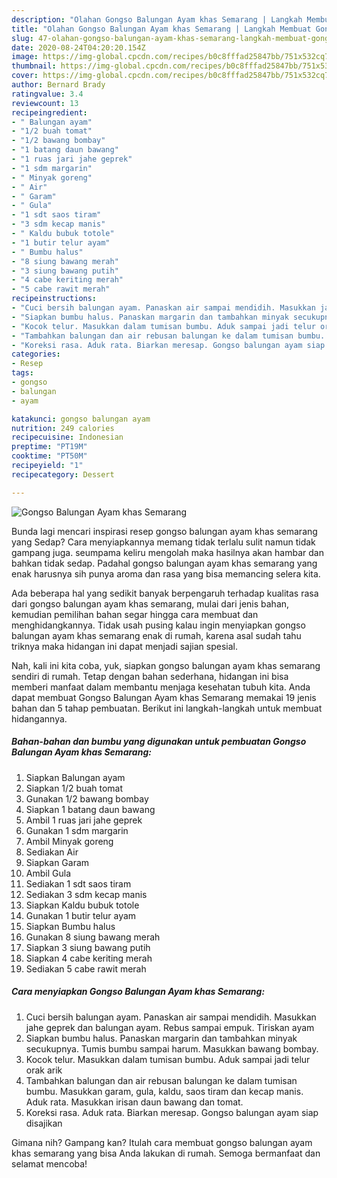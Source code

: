 ```yaml
---
description: "Olahan Gongso Balungan Ayam khas Semarang | Langkah Membuat Gongso Balungan Ayam khas Semarang Yang Mudah Dan Praktis"
title: "Olahan Gongso Balungan Ayam khas Semarang | Langkah Membuat Gongso Balungan Ayam khas Semarang Yang Mudah Dan Praktis"
slug: 47-olahan-gongso-balungan-ayam-khas-semarang-langkah-membuat-gongso-balungan-ayam-khas-semarang-yang-mudah-dan-praktis
date: 2020-08-24T04:20:20.154Z
image: https://img-global.cpcdn.com/recipes/b0c8fffad25847bb/751x532cq70/gongso-balungan-ayam-khas-semarang-foto-resep-utama.jpg
thumbnail: https://img-global.cpcdn.com/recipes/b0c8fffad25847bb/751x532cq70/gongso-balungan-ayam-khas-semarang-foto-resep-utama.jpg
cover: https://img-global.cpcdn.com/recipes/b0c8fffad25847bb/751x532cq70/gongso-balungan-ayam-khas-semarang-foto-resep-utama.jpg
author: Bernard Brady
ratingvalue: 3.4
reviewcount: 13
recipeingredient:
- " Balungan ayam"
- "1/2 buah tomat"
- "1/2 bawang bombay"
- "1 batang daun bawang"
- "1 ruas jari jahe geprek"
- "1 sdm margarin"
- " Minyak goreng"
- " Air"
- " Garam"
- " Gula"
- "1 sdt saos tiram"
- "3 sdm kecap manis"
- " Kaldu bubuk totole"
- "1 butir telur ayam"
- " Bumbu halus"
- "8 siung bawang merah"
- "3 siung bawang putih"
- "4 cabe keriting merah"
- "5 cabe rawit merah"
recipeinstructions:
- "Cuci bersih balungan ayam. Panaskan air sampai mendidih. Masukkan jahe geprek dan balungan ayam. Rebus sampai empuk. Tiriskan ayam"
- "Siapkan bumbu halus. Panaskan margarin dan tambahkan minyak secukupnya. Tumis bumbu sampai harum. Masukkan bawang bombay."
- "Kocok telur. Masukkan dalam tumisan bumbu. Aduk sampai jadi telur orak arik"
- "Tambahkan balungan dan air rebusan balungan ke dalam tumisan bumbu. Masukkan garam, gula, kaldu, saos tiram dan kecap manis. Aduk rata. Masukkan irisan daun bawang dan tomat."
- "Koreksi rasa. Aduk rata. Biarkan meresap. Gongso balungan ayam siap disajikan"
categories:
- Resep
tags:
- gongso
- balungan
- ayam

katakunci: gongso balungan ayam 
nutrition: 249 calories
recipecuisine: Indonesian
preptime: "PT19M"
cooktime: "PT50M"
recipeyield: "1"
recipecategory: Dessert

---
```



![Gongso Balungan Ayam khas Semarang](https://img-global.cpcdn.com/recipes/b0c8fffad25847bb/751x532cq70/gongso-balungan-ayam-khas-semarang-foto-resep-utama.jpg)

Bunda lagi mencari inspirasi resep gongso balungan ayam khas semarang yang Sedap? Cara menyiapkannya memang tidak terlalu sulit namun tidak gampang juga. seumpama keliru mengolah maka hasilnya akan hambar dan bahkan tidak sedap. Padahal gongso balungan ayam khas semarang yang enak harusnya sih punya aroma dan rasa yang bisa memancing selera kita.



Ada beberapa hal yang sedikit banyak berpengaruh terhadap kualitas rasa dari gongso balungan ayam khas semarang, mulai dari jenis bahan, kemudian pemilihan bahan segar hingga cara membuat dan menghidangkannya. Tidak usah pusing kalau ingin menyiapkan gongso balungan ayam khas semarang enak di rumah, karena asal sudah tahu triknya maka hidangan ini dapat menjadi sajian spesial.


Nah, kali ini kita coba, yuk, siapkan gongso balungan ayam khas semarang sendiri di rumah. Tetap dengan bahan sederhana, hidangan ini bisa memberi manfaat dalam membantu menjaga kesehatan tubuh kita. Anda dapat membuat Gongso Balungan Ayam khas Semarang memakai 19 jenis bahan dan 5 tahap pembuatan. Berikut ini langkah-langkah untuk membuat hidangannya.

<!--inarticleads1-->

##### Bahan-bahan dan bumbu yang digunakan untuk pembuatan Gongso Balungan Ayam khas Semarang:

1. Siapkan  Balungan ayam
1. Siapkan 1/2 buah tomat
1. Gunakan 1/2 bawang bombay
1. Siapkan 1 batang daun bawang
1. Ambil 1 ruas jari jahe geprek
1. Gunakan 1 sdm margarin
1. Ambil  Minyak goreng
1. Sediakan  Air
1. Siapkan  Garam
1. Ambil  Gula
1. Sediakan 1 sdt saos tiram
1. Sediakan 3 sdm kecap manis
1. Siapkan  Kaldu bubuk totole
1. Gunakan 1 butir telur ayam
1. Siapkan  Bumbu halus
1. Gunakan 8 siung bawang merah
1. Siapkan 3 siung bawang putih
1. Siapkan 4 cabe keriting merah
1. Sediakan 5 cabe rawit merah




<!--inarticleads2-->

##### Cara menyiapkan Gongso Balungan Ayam khas Semarang:

1. Cuci bersih balungan ayam. Panaskan air sampai mendidih. Masukkan jahe geprek dan balungan ayam. Rebus sampai empuk. Tiriskan ayam
1. Siapkan bumbu halus. Panaskan margarin dan tambahkan minyak secukupnya. Tumis bumbu sampai harum. Masukkan bawang bombay.
1. Kocok telur. Masukkan dalam tumisan bumbu. Aduk sampai jadi telur orak arik
1. Tambahkan balungan dan air rebusan balungan ke dalam tumisan bumbu. Masukkan garam, gula, kaldu, saos tiram dan kecap manis. Aduk rata. Masukkan irisan daun bawang dan tomat.
1. Koreksi rasa. Aduk rata. Biarkan meresap. Gongso balungan ayam siap disajikan




Gimana nih? Gampang kan? Itulah cara membuat gongso balungan ayam khas semarang yang bisa Anda lakukan di rumah. Semoga bermanfaat dan selamat mencoba!
